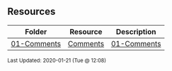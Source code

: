 ## Resources
| Folder | Resource | Description|
 | ------------|------------|------------|
 | [01-Comments](https://github.com/rugbyprof/2143-Object-Oriented-Programming/tree/master/Resources/01-Comments) | [ Comments](https://github.com/rugbyprof/2143-Object-Oriented-Programming/tree/master/Resources/01-Comments) | [01-Comments](https://github.com/rugbyprof/2143-Object-Oriented-Programming/tree/master/Resources/01-Comments) | [ Example Program Comment Block](https://github.com/rugbyprof/2143-Object-Oriented-Programming/tree/master/Resources/01-Comments) | [01-Comments](https://github.com/rugbyprof/2143-Object-Oriented-Programming/tree/master/Resources/01-Comments) | [ Acceptable](https://github.com/rugbyprof/2143-Object-Oriented-Programming/tree/master/Resources/01-Comments) | [01-Comments](https://github.com/rugbyprof/2143-Object-Oriented-Programming/tree/master/Resources/01-Comments) | [ OR](https://github.com/rugbyprof/2143-Object-Oriented-Programming/tree/master/Resources/01-Comments) | [01-Comments](https://github.com/rugbyprof/2143-Object-Oriented-Programming/tree/master/Resources/01-Comments) | [ Program Comment Template:](https://github.com/rugbyprof/2143-Object-Oriented-Programming/tree/master/Resources/01-Comments) | [01-Comments](https://github.com/rugbyprof/2143-Object-Oriented-Programming/tree/master/Resources/01-Comments) | [ Program Comment Example:](https://github.com/rugbyprof/2143-Object-Oriented-Programming/tree/master/Resources/01-Comments) | [01-Comments](https://github.com/rugbyprof/2143-Object-Oriented-Programming/tree/master/Resources/01-Comments) | [ Class Comment](https://github.com/rugbyprof/2143-Object-Oriented-Programming/tree/master/Resources/01-Comments) | [01-Comments](https://github.com/rugbyprof/2143-Object-Oriented-Programming/tree/master/Resources/01-Comments) | [ Class Comment Template:](https://github.com/rugbyprof/2143-Object-Oriented-Programming/tree/master/Resources/01-Comments) | [01-Comments](https://github.com/rugbyprof/2143-Object-Oriented-Programming/tree/master/Resources/01-Comments) | [ Class Comment Example:](https://github.com/rugbyprof/2143-Object-Oriented-Programming/tree/master/Resources/01-Comments) | [01-Comments](https://github.com/rugbyprof/2143-Object-Oriented-Programming/tree/master/Resources/01-Comments) | [ Function Comment](https://github.com/rugbyprof/2143-Object-Oriented-Programming/tree/master/Resources/01-Comments) | [01-Comments](https://github.com/rugbyprof/2143-Object-Oriented-Programming/tree/master/Resources/01-Comments) | [ Function Comment Example:](https://github.com/rugbyprof/2143-Object-Oriented-Programming/tree/master/Resources/01-Comments) | [N/A](https://github.com/rugbyprof/2143-Object-Oriented-Programming/tree/master/Resources/01-Comments) |

<sup>Last Updated: 2020-01-21 (Tue @ 12:08)</sup>